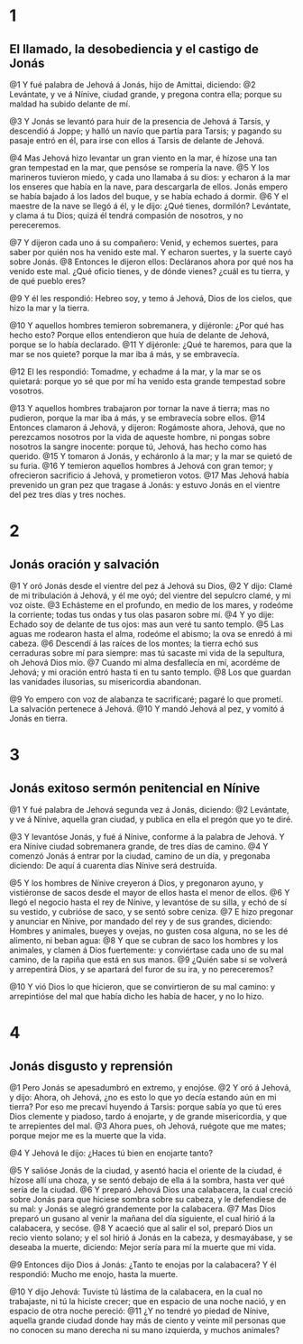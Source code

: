 # 1 
## El llamado, la desobediencia y el castigo de Jonás
@1 Y fué palabra de Jehová á Jonás, hijo de Amittai, diciendo: 
@2 Levántate, y ve á Nínive, ciudad grande, y pregona contra ella; porque su maldad ha subido delante de mí.

@3 Y Jonás se levantó para huir de la presencia de Jehová á Tarsis, y descendió á Joppe; y halló un navío que partía para Tarsis; y pagando su pasaje entró en él, para irse con ellos á Tarsis de delante de Jehová.

@4 Mas Jehová hizo levantar un gran viento en la mar, é hízose una tan gran tempestad en la mar, que pensóse se rompería la nave. 
@5 Y los marineros tuvieron miedo, y cada uno llamaba á su dios: y echaron á la mar los enseres que había en la nave, para descargarla de ellos. Jonás empero se había bajado á los lados del buque, y se había echado á dormir. 
@6 Y el maestre de la nave se llegó á él, y le dijo: ¿Qué tienes, dormilón? Levántate, y clama á tu Dios; quizá él tendrá compasión de nosotros, y no pereceremos.

@7 Y dijeron cada uno á su compañero: Venid, y echemos suertes, para saber por quién nos ha venido este mal. Y echaron suertes, y la suerte cayó sobre Jonás. 
@8 Entonces le dijeron ellos: Decláranos ahora por qué nos ha venido este mal. ¿Qué oficio tienes, y de dónde vienes? ¿cuál es tu tierra, y de qué pueblo eres?

@9 Y él les respondió: Hebreo soy, y temo á Jehová, Dios de los cielos, que hizo la mar y la tierra.

@10 Y aquellos hombres temieron sobremanera, y dijéronle: ¿Por qué has hecho esto? Porque ellos entendieron que huía de delante de Jehová, porque se lo había declarado. 
@11 Y dijéronle: ¿Qué te haremos, para que la mar se nos quiete? porque la mar iba á más, y se embravecía.

@12 El les respondió: Tomadme, y echadme á la mar, y la mar se os quietará: porque yo sé que por mí ha venido esta grande tempestad sobre vosotros.

@13 Y aquellos hombres trabajaron por tornar la nave á tierra; mas no pudieron, porque la mar iba á más, y se embravecía sobre ellos. 
@14 Entonces clamaron á Jehová, y dijeron: Rogámoste ahora, Jehová, que no perezcamos nosotros por la vida de aqueste hombre, ni pongas sobre nosotros la sangre inocente: porque tú, Jehová, has hecho como has querido. 
@15 Y tomaron á Jonás, y echáronlo á la mar; y la mar se quietó de su furia. 
@16 Y temieron aquellos hombres á Jehová con gran temor; y ofrecieron sacrificio á Jehová, y prometieron votos. 
@17 Mas Jehová había prevenido un gran pez que tragase á Jonás: y estuvo Jonás en el vientre del pez tres días y tres noches.

# 2 
## Jonás oración y salvación
@1 Y oró Jonás desde el vientre del pez á Jehová su Dios, 
@2 Y dijo: Clamé de mi tribulación á Jehová, y él me oyó; del vientre del sepulcro clamé, y mi voz oiste. 
@3 Echásteme en el profundo, en medio de los mares, y rodeóme la corriente; todas tus ondas y tus olas pasaron sobre mí. 
@4 Y yo dije: Echado soy de delante de tus ojos: mas aun veré tu santo templo. 
@5 Las aguas me rodearon hasta el alma, rodeóme el abismo; la ova se enredó á mi cabeza. 
@6 Descendí á las raíces de los montes; la tierra echó sus cerraduras sobre mí para siempre: mas tú sacaste mi vida de la sepultura, oh Jehová Dios mío. 
@7 Cuando mi alma desfallecía en mí, acordéme de Jehová; y mi oración entró hasta ti en tu santo templo. 
@8 Los que guardan las vanidades ilusorias, su misericordia abandonan.

@9 Yo empero con voz de alabanza te sacrificaré; pagaré lo que prometí. La salvación pertenece á Jehová.
@10 Y mandó Jehová al pez, y vomitó á Jonás en tierra. 

# 3 
## Jonás exitoso sermón penitencial en Nínive
@1 Y fué palabra de Jehová segunda vez á Jonás, diciendo: 
@2 Levántate, y ve á Nínive, aquella gran ciudad, y publica en ella el pregón que yo te diré.

@3 Y levantóse Jonás, y fué á Nínive, conforme á la palabra de Jehová. Y era Nínive ciudad sobremanera grande, de tres días de camino. 
@4 Y comenzó Jonás á entrar por la ciudad, camino de un día, y pregonaba diciendo: De aquí á cuarenta días Nínive será destruída.

@5 Y los hombres de Nínive creyeron á Dios, y pregonaron ayuno, y vistiéronse de sacos desde el mayor de ellos hasta el menor de ellos. 
@6 Y llegó el negocio hasta el rey de Nínive, y levantóse de su silla, y echó de sí su vestido, y cubrióse de saco, y se sentó sobre ceniza. 
@7 E hizo pregonar y anunciar en Nínive, por mandado del rey y de sus grandes, diciendo: Hombres y animales, bueyes y ovejas, no gusten cosa alguna, no se les dé alimento, ni beban agua: 
@8 Y que se cubran de saco los hombres y los animales, y clamen á Dios fuertemente: y conviértase cada uno de su mal camino, de la rapiña que está en sus manos. 
@9 ¿Quién sabe si se volverá y arrepentirá Dios, y se apartará del furor de su ira, y no pereceremos?

@10 Y vió Dios lo que hicieron, que se convirtieron de su mal camino: y arrepintióse del mal que había dicho les había de hacer, y no lo hizo. 

# 4 
## Jonás disgusto y reprensión
@1 Pero Jonás se apesadumbró en extremo, y enojóse. 
@2 Y oró á Jehová, y dijo: Ahora, oh Jehová, ¿no es esto lo que yo decía estando aún en mi tierra? Por eso me precaví huyendo á Tarsis: porque sabía yo que tú eres Dios clemente y piadoso, tardo á enojarte, y de grande misericordia, y que te arrepientes del mal. 
@3 Ahora pues, oh Jehová, ruégote que me mates; porque mejor me es la muerte que la vida.

@4 Y Jehová le dijo: ¿Haces tú bien en enojarte tanto?

@5 Y salióse Jonás de la ciudad, y asentó hacia el oriente de la ciudad, é hízose allí una choza, y se sentó debajo de ella á la sombra, hasta ver qué sería de la ciudad. 
@6 Y preparó Jehová Dios una calabacera, la cual creció sobre Jonás para que hiciese sombra sobre su cabeza, y le defendiese de su mal: y Jonás se alegró grandemente por la calabacera. 
@7 Mas Dios preparó un gusano al venir la mañana del día siguiente, el cual hirió á la calabacera, y secóse. 
@8 Y acaeció que al salir el sol, preparó Dios un recio viento solano; y el sol hirió á Jonás en la cabeza, y desmayábase, y se deseaba la muerte, diciendo: Mejor sería para mí la muerte que mi vida.

@9 Entonces dijo Dios á Jonás: ¿Tanto te enojas por la calabacera? Y él respondió: Mucho me enojo, hasta la muerte.

@10 Y dijo Jehová: Tuviste tú lástima de la calabacera, en la cual no trabajaste, ni tú la hiciste crecer; que en espacio de una noche nació, y en espacio de otra noche pereció: 
@11 ¿Y no tendré yo piedad de Nínive, aquella grande ciudad donde hay más de ciento y veinte mil personas que no conocen su mano derecha ni su mano izquierda, y muchos animales? 